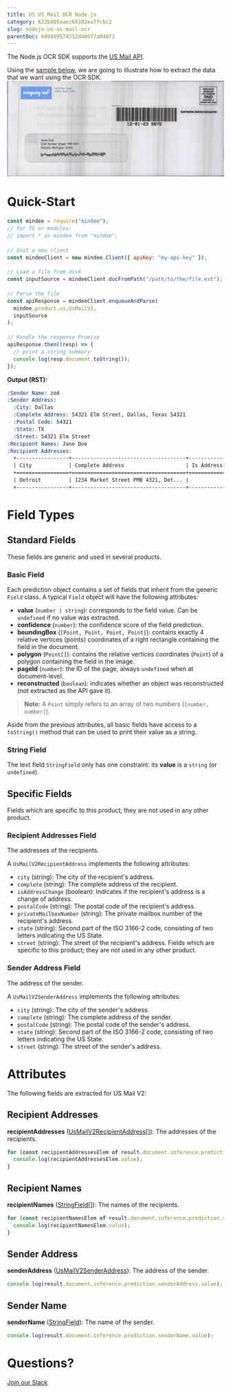 ```yaml
---
title: US US Mail OCR Node.js
category: 622b805aaec68102ea7fcbc2
slug: nodejs-us-us-mail-ocr
parentDoc: 609809574212d40077a040f1
---
```

The Node.js OCR SDK supports the [US Mail API](https://platform.mindee.com/mindee/us_mail).

Using the [sample below](https://github.com/mindee/client-lib-test-data/blob/main/products/us_mail/default_sample.jpg), we are going to illustrate how to extract the data that we want using the OCR SDK.
![US Mail sample](https://github.com/mindee/client-lib-test-data/blob/main/products/us_mail/default_sample.jpg?raw=true)

# Quick-Start
```js
const mindee = require("mindee");
// for TS or modules:
// import * as mindee from "mindee";

// Init a new client
const mindeeClient = new mindee.Client({ apiKey: "my-api-key" });

// Load a file from disk
const inputSource = mindeeClient.docFromPath("/path/to/the/file.ext");

// Parse the file
const apiResponse = mindeeClient.enqueueAndParse(
  mindee.product.us.UsMailV2,
  inputSource
);

// Handle the response Promise
apiResponse.then((resp) => {
  // print a string summary
  console.log(resp.document.toString());
});
```

**Output (RST):**
```rst
:Sender Name: zed
:Sender Address:
  :City: Dallas
  :Complete Address: 54321 Elm Street, Dallas, Texas 54321
  :Postal Code: 54321
  :State: TX
  :Street: 54321 Elm Street
:Recipient Names: Jane Doe
:Recipient Addresses:
  +-----------------+-------------------------------------+-------------------+-------------+------------------------+-------+---------------------------+
  | City            | Complete Address                    | Is Address Change | Postal Code | Private Mailbox Number | State | Street                    |
  +=================+=====================================+===================+=============+========================+=======+===========================+
  | Detroit         | 1234 Market Street PMB 4321, Det... |                   | 12345       | 4321                   | MI    | 1234 Market Street        |
  +-----------------+-------------------------------------+-------------------+-------------+------------------------+-------+---------------------------+
```

# Field Types
## Standard Fields
These fields are generic and used in several products.

### Basic Field
Each prediction object contains a set of fields that inherit from the generic `Field` class.
A typical `Field` object will have the following attributes:

* **value** (`number | string`): corresponds to the field value. Can be `undefined` if no value was extracted.
* **confidence** (`number`): the confidence score of the field prediction.
* **boundingBox** (`[Point, Point, Point, Point]`): contains exactly 4 relative vertices (points) coordinates of a right rectangle containing the field in the document.
* **polygon** (`Point[]`): contains the relative vertices coordinates (`Point`) of a polygon containing the field in the image.
* **pageId** (`number`): the ID of the page, always `undefined` when at document-level.
* **reconstructed** (`boolean`): indicates whether an object was reconstructed (not extracted as the API gave it).

> **Note:** A `Point` simply refers to an array of two numbers (`[number, number]`).


Aside from the previous attributes, all basic fields have access to a `toString()` method that can be used to print their value as a string.

### String Field
The text field `StringField` only has one constraint: its **value** is a `string` (or `undefined`).

## Specific Fields
Fields which are specific to this product; they are not used in any other product.

### Recipient Addresses Field
The addresses of the recipients.

A `UsMailV2RecipientAddress` implements the following attributes:

* `city` (string): The city of the recipient's address.
* `complete` (string): The complete address of the recipient.
* `isAddressChange` (boolean): Indicates if the recipient's address is a change of address.
* `postalCode` (string): The postal code of the recipient's address.
* `privateMailboxNumber` (string): The private mailbox number of the recipient's address.
* `state` (string): Second part of the ISO 3166-2 code, consisting of two letters indicating the US State.
* `street` (string): The street of the recipient's address.
Fields which are specific to this product; they are not used in any other product.

### Sender Address Field
The address of the sender.

A `UsMailV2SenderAddress` implements the following attributes:

* `city` (string): The city of the sender's address.
* `complete` (string): The complete address of the sender.
* `postalCode` (string): The postal code of the sender's address.
* `state` (string): Second part of the ISO 3166-2 code, consisting of two letters indicating the US State.
* `street` (string): The street of the sender's address.

# Attributes
The following fields are extracted for US Mail V2:

## Recipient Addresses
**recipientAddresses** ([UsMailV2RecipientAddress](#recipient-addresses-field)[]): The addresses of the recipients.

```js
for (const recipientAddressesElem of result.document.inference.prediction.recipientAddresses) {
  console.log(recipientAddressesElem.value);
}
```

## Recipient Names
**recipientNames** ([StringField](#string-field)[]): The names of the recipients.

```js
for (const recipientNamesElem of result.document.inference.prediction.recipientNames) {
  console.log(recipientNamesElem.value);
}
```

## Sender Address
**senderAddress** ([UsMailV2SenderAddress](#sender-address-field)): The address of the sender.

```js
console.log(result.document.inference.prediction.senderAddress.value);
```

## Sender Name
**senderName** ([StringField](#string-field)): The name of the sender.

```js
console.log(result.document.inference.prediction.senderName.value);
```

# Questions?
[Join our Slack](https://join.slack.com/t/mindee-community/shared_invite/zt-2d0ds7dtz-DPAF81ZqTy20chsYpQBW5g)
